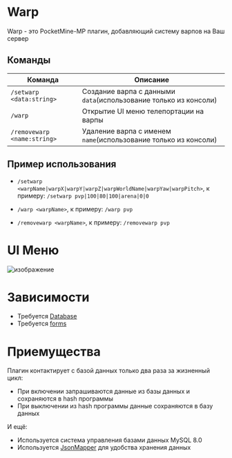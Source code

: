 # Warp 
Warp - это PocketMine-MP плагин, добавляющий систему варпов на Ваш сервер

## Команды  
|  Команда  |  Описание  |
| ------------- | ------------- |
|  `/setwarp <data:string>`  |  Создание варпа с данными `data`(использование только из консоли)  |
|  `/warp`  |  Открытие UI меню телепортации на варпы  |
|  `/removewarp <name:string>`  |  Удаление варпа с именем `name`(использование только из консоли)  |

## Пример использования
- `/setwarp <warpName|warpX|warpY|warpZ|warpWorldName|warpYaw|warpPitch>`,
к примеру: `/setwarp pvp|100|80|100|arena|0|0`

- `/warp <warpName>`,
к примеру: `/warp pvp`
  
- `/removewarp <warpName>`,
к примеру: `/removewarp pvp`

# UI Меню 
![изображение](https://user-images.githubusercontent.com/103766080/219941089-980a467e-9768-463c-8255-687c187d44f1.png)

# Зависимости
- Требуется [Database](github.com/DenOrekhov567/Database)
- Требуется [forms](github.com/Frago9876543210/forms)

# Приемущества
Плагин контактирует с базой данных только два раза за жизненный цикл:
- При включении запрашиваются данные из базы данных и сохраняются в hash программы
- При выключении из hash программы данные сохраняются в базу данных

И ещё:
- Используется система управления базами данных MySQL 8.0 
- Используется [JsonMapper](github.com/cweiske/jsonmapper) для удобства хранения данных
